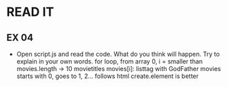 # READ IT
## EX 04
* Open script.js and read the code. What do you think will happen. Try to explain in your own words.
for loop, from array 0, i = smaller than movies.length -> 10 movietitles
movies[i]: listtag with GodFather
movies starts with 0, goes to 1, 2... 
follows html 
create.element is better